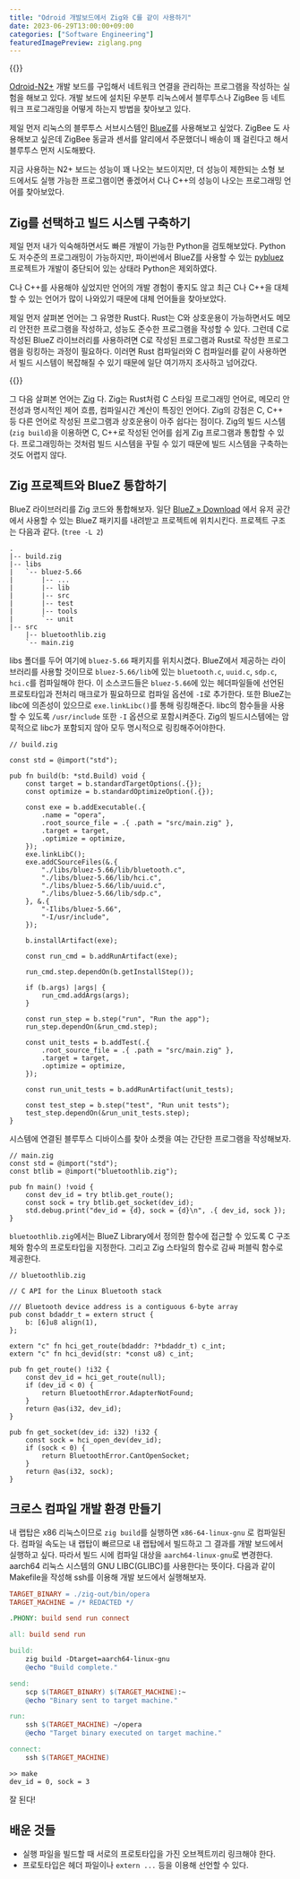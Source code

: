 ```yaml
---
title: "Odroid 개발보드에서 Zig와 C를 같이 사용하기"
date: 2023-06-29T13:00:00+09:00
categories: ["Software Engineering"]
featuredImagePreview: ziglang.png
---
```


{{<bundle-image name="odroidn2plus.jpg" alt="Odroid-N2+ Development Board" caption="Odroid-N2+ 개발 보드"  width="50%">}}

[Odroid-N2+](https://www.hardkernel.com/shop/odroid-n2-with-4gbyte-ram-2/) 개발 보드를 구입해서 네트워크 연결을 관리하는 프로그램을 작성하는 실험을 해보고 있다.
개발 보드에 설치된 우분투 리눅스에서 블루투스나 ZigBee 등 네트워크 프로그래밍을 어떻게 하는지 방법을 찾아보고 있다.

제일 먼저 리눅스의 블루투스 서브시스템인 [BlueZ](http://www.bluez.org/about/)를 사용해보고 싶었다.
ZigBee 도 사용해보고 싶은데 ZigBee 동글과 센서를 알리에서 주문했더니 배송이 꽤 걸린다고 해서 블루투스 먼저 시도해봤다.

지금 사용하는 N2+ 보드는 성능이 꽤 나오는 보드이지만, 더 성능이 제한되는 소형 보드에서도 실행 가능한 프로그램이면 좋겠어서 C나 C++의 성능이 나오는 프로그래밍 언어를 찾아보았다.

## Zig를 선택하고 빌드 시스템 구축하기

제일 먼저 내가 익숙해하면서도 빠른 개발이 가능한 Python을 검토해보았다.
Python도 저수준의 프로그래밍이 가능하지만, 파이썬에서 BlueZ를 사용할 수 있는 [pybluez](https://github.com/pybluez/pybluez) 프로젝트가 개발이 중단되어 있는 상태라 Python은 제외하였다.

C나 C++를 사용해야 싶었지만 언어의 개발 경험이 좋지도 않고 최근 C나 C++을 대체할 수 있는 언어가 많이 나와있기 때문에 대체 언어들을 찾아보았다.

제일 먼저 살펴본 언어는 그 유명한 Rust다.
Rust는 C와 상호운용이 가능하면서도 메모리 안전한 프로그램을 작성하고, 성능도 준수한 프로그램을 작성할 수 있다.
그런데 C로 작성된 BlueZ 라이브러리를 사용하려면 C로 작성된 프로그램과 Rust로 작성한 프로그램을 링킹하는 과정이 필요하다.
이러면 Rust 컴파일러와 C 컴파일러를 같이 사용하면서 빌드 시스템이 복잡해질 수 있기 때문에 일단 여기까지 조사하고 넘어갔다.

{{<bundle-image name="ziglang.png" alt="Zig Programming Language" caption="Zig Programming Language"  width="50%">}}

그 다음 살펴본 언어는 [Zig](https://ziglang.org/) 다.
Zig는 Rust처럼 C 스타일 프로그래밍 언어로, 메모리 안전성과 명시적인 제어 흐름, 컴파일시간 계산이 특징인 언어다.
Zig의 강점은 C, C++ 등 다른 언어로 작성된 프로그램과 상호운용이 아주 쉽다는 점이다.
Zig의 빌드 시스템(`zig build`)을 이용하면 C, C++로 작성된 언어를 쉽게 Zig 프로그램과 통합할 수 있다.
프로그래밍하는 것처럼 빌드 시스템을 꾸릴 수 있기 때문에 빌드 시스템을 구축하는 것도 어렵지 않다.

## Zig 프로젝트와 BlueZ 통합하기

BlueZ 라이브러리를 Zig 코드와 통합해보자.
일단 [BlueZ » Download](http://www.bluez.org/download/) 에서 유저 공간에서 사용할 수 있는 BlueZ 패키지를 내려받고 프로젝트에 위치시킨다.
프로젝트 구조는 다음과 같다. (`tree -L 2`)

```
.
|-- build.zig
|-- libs
|   `-- bluez-5.66
|       |-- ...
|       |-- lib
|       |-- src
|       |-- test
|       |-- tools
|       `-- unit
|-- src
    |-- bluetoothlib.zig
    `-- main.zig
```

libs 폴더를 두어 여기에 `bluez-5.66` 패키지를 위치시켰다. BlueZ에서 제공하는 라이브러리를 사용할 것이므로 `bluez-5.66/lib`에 있는 `bluetooth.c`, `uuid.c`, `sdp.c`, `hci.c`를 컴파일해야 한다.
이 소스코드들은 `bluez-5.66`에 있는 헤더파일들에 선언된 프로토타입과 전처리 매크로가 필요하므로 컴파일 옵션에 `-I`로 추가한다.
또한 BlueZ는 libc에 의존성이 있으므로 `exe.linkLibc()`를 통해 링킹해준다.
libc의 함수들을 사용할 수 있도록 `/usr/include` 또한 `-I` 옵션으로 포함시켜준다.
Zig의 빌드시스템에는 암묵적으로 libc가 포함되지 않아 모두 명시적으로 링킹해주어야한다.

```zig
// build.zig

const std = @import("std");

pub fn build(b: *std.Build) void {
    const target = b.standardTargetOptions(.{});
    const optimize = b.standardOptimizeOption(.{});

    const exe = b.addExecutable(.{
        .name = "opera",
        .root_source_file = .{ .path = "src/main.zig" },
        .target = target,
        .optimize = optimize,
    });
    exe.linkLibC();
    exe.addCSourceFiles(&.{
        "./libs/bluez-5.66/lib/bluetooth.c",
        "./libs/bluez-5.66/lib/hci.c",
        "./libs/bluez-5.66/lib/uuid.c",
        "./libs/bluez-5.66/lib/sdp.c",
    }, &.{
        "-Ilibs/bluez-5.66",
        "-I/usr/include",
    });

    b.installArtifact(exe);

    const run_cmd = b.addRunArtifact(exe);

    run_cmd.step.dependOn(b.getInstallStep());

    if (b.args) |args| {
        run_cmd.addArgs(args);
    }

    const run_step = b.step("run", "Run the app");
    run_step.dependOn(&run_cmd.step);

    const unit_tests = b.addTest(.{
        .root_source_file = .{ .path = "src/main.zig" },
        .target = target,
        .optimize = optimize,
    });

    const run_unit_tests = b.addRunArtifact(unit_tests);

    const test_step = b.step("test", "Run unit tests");
    test_step.dependOn(&run_unit_tests.step);
}

```

시스템에 연결된 블루투스 디바이스를 찾아 소켓을 여는 간단한 프로그램을 작성해보자.

```zig
// main.zig
const std = @import("std");
const btlib = @import("bluetoothlib.zig");

pub fn main() !void {
    const dev_id = try btlib.get_route();
    const sock = try btlib.get_socket(dev_id);
    std.debug.print("dev_id = {d}, sock = {d}\n", .{ dev_id, sock });
}
```

`bluetoothlib.zig`에서는 BlueZ Library에서 정의한 함수에 접근할 수 있도록
C 구조체와 함수의 프로토타입을 지정한다.
그리고 Zig 스타일의 함수로 감싸 퍼블릭 함수로 제공한다.

```zig
// bluetoothlib.zig

// C API for the Linux Bluetooth stack

/// Bluetooth device address is a contiguous 6-byte array
pub const bdaddr_t = extern struct {
    b: [6]u8 align(1),
};

extern "c" fn hci_get_route(bdaddr: ?*bdaddr_t) c_int;
extern "c" fn hci_devid(str: *const u8) c_int;

pub fn get_route() !i32 {
    const dev_id = hci_get_route(null);
    if (dev_id < 0) {
        return BluetoothError.AdapterNotFound;
    }
    return @as(i32, dev_id);
}

pub fn get_socket(dev_id: i32) !i32 {
    const sock = hci_open_dev(dev_id);
    if (sock < 0) {
        return BluetoothError.CantOpenSocket;
    }
    return @as(i32, sock);
}

```

## 크로스 컴파일 개발 환경 만들기

내 랩탑은 x86 리눅스이므로 `zig build`를 실행하면 `x86-64-linux-gnu` 로 컴파일된다.
컴파일 속도는 내 랩탑이 빠르므로 내 랩탑에서 빌드하고 그 결과를 개발 보드에서 실행하고 싶다.
따라서 빌드 시에 컴파일 대상을 `aarch64-linux-gnu`로 변경한다.
aarch64 리눅스 시스템의 GNU LIBC(GLIBC)를 사용한다는 뜻이다.
다음과 같이 Makefile을 작성해 ssh를 이용해 개발 보드에서 실행해보자.

```Makefile
TARGET_BINARY = ./zig-out/bin/opera
TARGET_MACHINE = /* REDACTED */

.PHONY: build send run connect

all: build send run

build:
	zig build -Dtarget=aarch64-linux-gnu
	@echo "Build complete."

send:
	scp $(TARGET_BINARY) $(TARGET_MACHINE):~
	@echo "Binary sent to target machine."

run:
	ssh $(TARGET_MACHINE) ~/opera
	@echo "Target binary executed on target machine."

connect:
	ssh $(TARGET_MACHINE)

```

```
>> make
dev_id = 0, sock = 3
```

잘 된다!


## 배운 것들

- 실행 파일을 빌드할 때 서로의 프로토타입을 가진 오브젝트끼리 링크해야 한다.
- 프로토타입은 헤더 파일이나 `extern ...` 등을 이용해 선언할 수 있다.
